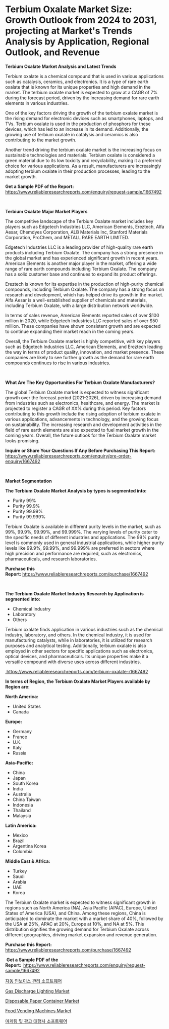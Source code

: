 <p><h1>Terbium Oxalate Market Size: Growth Outlook from 2024 to 2031, projecting at Market's Trends Analysis by Application, Regional Outlook, and Revenue</h1></p><p><strong>Terbium Oxalate Market Analysis and Latest Trends</strong></p>
<p><p>Terbium oxalate is a chemical compound that is used in various applications such as catalysis, ceramics, and electronics. It is a type of rare earth oxalate that is known for its unique properties and high demand in the market. The terbium oxalate market is expected to grow at a CAGR of 7% during the forecast period, driven by the increasing demand for rare earth elements in various industries.</p><p>One of the key factors driving the growth of the terbium oxalate market is the rising demand for electronic devices such as smartphones, laptops, and TVs. Terbium oxalate is used in the production of phosphors for these devices, which has led to an increase in its demand. Additionally, the growing use of terbium oxalate in catalysis and ceramics is also contributing to the market growth.</p><p>Another trend driving the terbium oxalate market is the increasing focus on sustainable technologies and materials. Terbium oxalate is considered a green material due to its low toxicity and recyclability, making it a preferred choice for various applications. As a result, manufacturers are increasingly adopting terbium oxalate in their production processes, leading to the market growth.</p></p>
<p><strong>Get a Sample PDF of the Report:&nbsp;</strong> <a href="https://www.reliableresearchreports.com/enquiry/request-sample/1667492">https://www.reliableresearchreports.com/enquiry/request-sample/1667492</a></p>
<p>&nbsp;</p>
<p><strong>Terbium Oxalate Major Market Players</strong></p>
<p><p>The competitive landscape of the Terbium Oxalate market includes key players such as Edgetech Industries LLC, American Elements, Ereztech, Alfa Aesar, Chemdyes Corporation, ALB Materials Inc, Stanford Materials Corporation, ProChem, and METALL RARE EARTH LIMITED. </p><p>Edgetech Industries LLC is a leading provider of high-quality rare earth products including Terbium Oxalate. The company has a strong presence in the global market and has experienced significant growth in recent years. American Elements is another major player in the market, offering a wide range of rare earth compounds including Terbium Oxalate. The company has a solid customer base and continues to expand its product offerings.</p><p>Ereztech is known for its expertise in the production of high-purity chemical compounds, including Terbium Oxalate. The company has a strong focus on research and development, which has helped drive its growth in the market. Alfa Aesar is a well-established supplier of chemicals and materials, including Terbium Oxalate, with a large distribution network worldwide.</p><p>In terms of sales revenue, American Elements reported sales of over $100 million in 2020, while Edgetech Industries LLC reported sales of over $50 million. These companies have shown consistent growth and are expected to continue expanding their market reach in the coming years.</p><p>Overall, the Terbium Oxalate market is highly competitive, with key players such as Edgetech Industries LLC, American Elements, and Ereztech leading the way in terms of product quality, innovation, and market presence. These companies are likely to see further growth as the demand for rare earth compounds continues to rise in various industries.</p></p>
<p>&nbsp;</p>
<p><strong>What Are The Key Opportunities For Terbium Oxalate Manufacturers?</strong></p>
<p><p>The global Terbium Oxalate market is expected to witness significant growth over the forecast period (2021-2026), driven by increasing demand from industries such as electronics, healthcare, and energy. The market is projected to register a CAGR of XX% during this period. Key factors contributing to this growth include the rising adoption of terbium oxalate in various applications, advancements in technology, and the growing focus on sustainability. The increasing research and development activities in the field of rare earth elements are also expected to fuel market growth in the coming years. Overall, the future outlook for the Terbium Oxalate market looks promising.</p></p>
<p><strong>Inquire or Share Your Questions If Any Before Purchasing This Report:</strong> <a href="https://www.reliableresearchreports.com/enquiry/pre-order-enquiry/1667492">https://www.reliableresearchreports.com/enquiry/pre-order-enquiry/1667492</a></p>
<p>&nbsp;</p>
<p><strong>Market Segmentation</strong></p>
<p><strong>The Terbium Oxalate Market Analysis by types is segmented into:</strong></p>
<p><ul><li>Purity 99%</li><li>Purity 99.9%</li><li>Purity 99.99%</li><li>Purity 99.999%</li></ul></p>
<p><p>Terbium Oxalate is available in different purity levels in the market, such as 99%, 99.9%, 99.99%, and 99.999%. The varying levels of purity cater to the specific needs of different industries and applications. The 99% purity level is commonly used in general industrial applications, while higher purity levels like 99.9%, 99.99%, and 99.999% are preferred in sectors where high precision and performance are required, such as electronics, pharmaceuticals, and research laboratories.</p></p>
<p><strong>Purchase this Report:&nbsp;</strong><a href="https://www.reliableresearchreports.com/purchase/1667492">https://www.reliableresearchreports.com/purchase/1667492</a></p>
<p>&nbsp;</p>
<p><strong>The Terbium Oxalate Market Industry Research by Application is segmented into:</strong></p>
<p><ul><li>Chemical Industry</li><li>Laboratory</li><li>Others</li></ul></p>
<p><p>Terbium oxalate finds application in various industries such as the chemical industry, laboratory, and others. In the chemical industry, it is used for manufacturing catalysts, while in laboratories, it is utilized for research purposes and analytical testing. Additionally, terbium oxalate is also employed in other sectors for specific applications such as electronics, optical devices, and pharmaceuticals. Its unique properties make it a versatile compound with diverse uses across different industries.</p></p>
<p><a href="https://www.reliableresearchreports.com/terbium-oxalate-r1667492">&nbsp;https://www.reliableresearchreports.com/terbium-oxalate-r1667492</a></p>
<p><strong>In terms of Region, the Terbium Oxalate Market Players available by Region are:</strong></p>
<p>
    <p> <strong> North America: </strong>
        <ul>
            <li>United States</li>
            <li>Canada</li>
        </ul>
        </p> 
    <p> <strong> Europe: </strong>
        <ul>
            <li>Germany</li>
            <li>France</li>
            <li>U.K.</li>
            <li>Italy</li>
            <li>Russia</li>
        </ul>
        </p> 
    <p> <strong> Asia-Pacific: </strong>
        <ul>
            <li>China</li>
            <li>Japan</li>
            <li>South Korea</li>
            <li>India</li>
            <li>Australia</li>
            <li>China Taiwan</li>
            <li>Indonesia</li>
            <li>Thailand</li>
            <li>Malaysia</li>
        </ul>
        </p> 
    <p> <strong> Latin America: </strong>
        <ul>
            <li>Mexico</li>
            <li>Brazil</li>
            <li>Argentina Korea</li>
            <li>Colombia</li>
        </ul>
        </p> 
    <p> <strong> Middle East & Africa: </strong>
        <ul>
            <li>Turkey</li>
            <li>Saudi</li>
            <li>Arabia</li>
            <li>UAE</li>
            <li>Korea</li>
        </ul>
    </p>
    </p>
<p><p>The Terbium Oxalate market is expected to witness significant growth in regions such as North America (NA), Asia Pacific (APAC), Europe, United States of America (USA), and China. Among these regions, China is anticipated to dominate the market with a market share of 40%, followed by the USA at 25%, APAC at 20%, Europe at 10%, and NA at 5%. This distribution signifies the growing demand for Terbium Oxalate across different geographies, driving market expansion and revenue generation.</p></p>
<p><strong>Purchase this Report: </strong><a href="https://www.reliableresearchreports.com/purchase/1667492">https://www.reliableresearchreports.com/purchase/1667492</a></p>
<p>&nbsp;<strong>Get a Sample PDF of the Report:&nbsp;&nbsp;</strong><a href="https://www.reliableresearchreports.com/enquiry/request-sample/1667492">https://www.reliableresearchreports.com/enquiry/request-sample/1667492</a></p>
<p><strong></strong></p>
<p><p><a href="https://github.com/dollarearner151/Market-Research-Report-List-2/blob/main/517237081166.md">자동 인보이스 관리 소프트웨어</a></p><p><a href="https://github.com/nairnboy/Market-Research-Report-List-1/blob/main/gas-discharge-lighting-market.md">Gas Discharge Lighting Market</a></p><p><a href="https://github.com/evanArnold06/Market-Research-Report-List-1/blob/main/disposable-paper-container-market.md">Disposable Paper Container Market</a></p><p><a href="https://github.com/mabutironaldo/Market-Research-Report-List-5/blob/main/food-vending-machines-market.md">Food Vending Machines Market</a></p><p><a href="https://github.com/berlianaparadilla48/Market-Research-Report-List-2/blob/main/859967281167.md">마케팅 및 광고 대행사 소프트웨어</a></p></p>